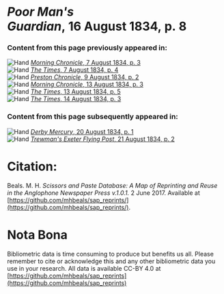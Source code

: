 # *Poor Man's Guardian*, 16 August 1834, p. 8  
  
### Content from this page previously appeared in:  
![Hand](http://scissorsandpaste.net/wp-content/uploads/2017/06/smallhandpointer.png) [*Morning Chronicle*, 7 August 1834, p. 3](https://mhbeals.github.io/sap_html/Morning-Chronicle/Morning-Chronicle-7-August-1834-p-3)  
![Hand](http://scissorsandpaste.net/wp-content/uploads/2017/06/smallhandpointer.png) [*The Times*, 7 August 1834, p. 4](https://mhbeals.github.io/sap_html/The-Times/The-Times-7-August-1834-p-4)  
![Hand](http://scissorsandpaste.net/wp-content/uploads/2017/06/smallhandpointer.png) [*Preston Chronicle*, 9 August 1834, p. 2](https://mhbeals.github.io/sap_html/Preston-Chronicle/Preston-Chronicle-9-August-1834-p-2)  
![Hand](http://scissorsandpaste.net/wp-content/uploads/2017/06/smallhandpointer.png) [*Morning Chronicle*, 13 August 1834, p. 3](https://mhbeals.github.io/sap_html/Morning-Chronicle/Morning-Chronicle-13-August-1834-p-3)  
![Hand](http://scissorsandpaste.net/wp-content/uploads/2017/06/smallhandpointer.png) [*The Times*, 13 August 1834, p. 5](https://mhbeals.github.io/sap_html/The-Times/The-Times-13-August-1834-p-5)  
![Hand](http://scissorsandpaste.net/wp-content/uploads/2017/06/smallhandpointer.png) [*The Times*, 14 August 1834, p. 3](https://mhbeals.github.io/sap_html/The-Times/The-Times-14-August-1834-p-3)  
  
### Content from this page subsequently appeared in:  
![Hand](http://scissorsandpaste.net/wp-content/uploads/2017/06/smallhandpointer.png) [*Derby Mercury*, 20 August 1834, p. 1](https://mhbeals.github.io/sap_html/Derby-Mercury/Derby-Mercury-20-August-1834-p-1)  
![Hand](http://scissorsandpaste.net/wp-content/uploads/2017/06/smallhandpointer.png) [*Trewman's Exeter Flying Post*, 21 August 1834, p. 2](https://mhbeals.github.io/sap_html/Trewman's-Exeter-Flying-Post/Trewman's-Exeter-Flying-Post-21-August-1834-p-2)  


# Citation: 

Beals. M. H. *Scissors and Paste Database: A Map of Reprinting and Reuse in the Anglophone Newspaper Press v.1.0.1.* 2 June 2017. Available at [https://github.com/mhbeals/sap_reprints/](https://github.com/mhbeals/sap_reprints/). 

# Nota Bona

Bibliometric data is time consuming to produce but benefits us all. Please remember to cite or acknowledge this and any other bibliometric data you use in your research. All data is available CC-BY 4.0 at [https://github.com/mhbeals/sap_reprints](https://github.com/mhbeals/sap_reprints)